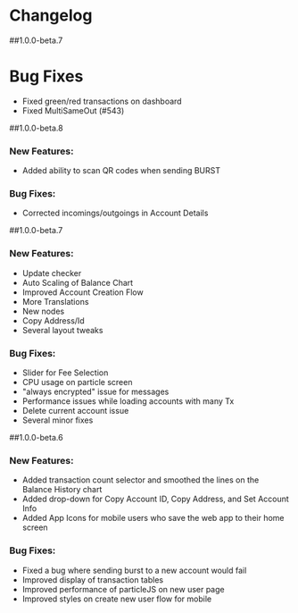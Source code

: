 # Changelog

##1.0.0-beta.7

# Bug Fixes
- Fixed green/red transactions on dashboard
- Fixed MultiSameOut (#543)

##1.0.0-beta.8

### New Features:
- Added ability to scan QR codes when sending BURST

### Bug Fixes:
- Corrected incomings/outgoings in Account Details

##1.0.0-beta.7

### New Features:
- Update checker
- Auto Scaling of Balance Chart
- Improved Account Creation Flow
- More Translations
- New nodes
- Copy Address/Id
- Several layout tweaks

### Bug Fixes:

- Slider for Fee Selection
- CPU usage on particle screen
- "always encrypted" issue for messages
- Performance issues while loading accounts with many Tx
- Delete current account issue
- Several minor fixes

##1.0.0-beta.6

### New Features:
- Added transaction count selector and smoothed the lines on the Balance History chart
- Added drop-down for Copy Account ID, Copy Address, and Set Account Info
- Added App Icons for mobile users who save the web app to their home screen

### Bug Fixes:
- Fixed a bug where sending burst to a new account would fail
- Improved display of transaction tables
- Improved performance of particleJS on new user page
- Improved styles on create new user flow for mobile

